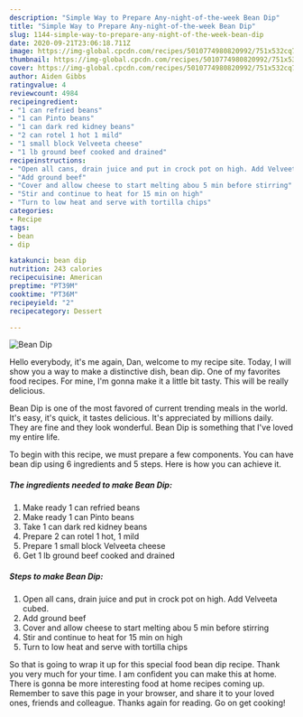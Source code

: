 ```yaml
---
description: "Simple Way to Prepare Any-night-of-the-week Bean Dip"
title: "Simple Way to Prepare Any-night-of-the-week Bean Dip"
slug: 1144-simple-way-to-prepare-any-night-of-the-week-bean-dip
date: 2020-09-21T23:06:18.711Z
image: https://img-global.cpcdn.com/recipes/5010774980820992/751x532cq70/bean-dip-recipe-main-photo.jpg
thumbnail: https://img-global.cpcdn.com/recipes/5010774980820992/751x532cq70/bean-dip-recipe-main-photo.jpg
cover: https://img-global.cpcdn.com/recipes/5010774980820992/751x532cq70/bean-dip-recipe-main-photo.jpg
author: Aiden Gibbs
ratingvalue: 4
reviewcount: 4984
recipeingredient:
- "1 can refried beans"
- "1 can Pinto beans"
- "1 can dark red kidney beans"
- "2 can rotel 1 hot 1 mild"
- "1 small block Velveeta cheese"
- "1 lb ground beef cooked and drained"
recipeinstructions:
- "Open all cans, drain juice and put in crock pot on high. Add Velveeta cubed."
- "Add ground beef"
- "Cover and allow cheese to start melting abou 5 min before stirring"
- "Stir and continue to heat for 15 min on high"
- "Turn to low heat and serve with tortilla chips"
categories:
- Recipe
tags:
- bean
- dip

katakunci: bean dip 
nutrition: 243 calories
recipecuisine: American
preptime: "PT39M"
cooktime: "PT36M"
recipeyield: "2"
recipecategory: Dessert

---
```



![Bean Dip](https://img-global.cpcdn.com/recipes/5010774980820992/751x532cq70/bean-dip-recipe-main-photo.jpg)

Hello everybody, it's me again, Dan, welcome to my recipe site. Today, I will show you a way to make a distinctive dish, bean dip. One of my favorites food recipes. For mine, I'm gonna make it a little bit tasty. This will be really delicious.

Bean Dip is one of the most favored of current trending meals in the world. It's easy, it's quick, it tastes delicious. It's appreciated by millions daily. They are fine and they look wonderful. Bean Dip is something that I've loved my entire life.




To begin with this recipe, we must prepare a few components. You can have bean dip using 6 ingredients and 5 steps. Here is how you can achieve it.

<!--inarticleads1-->

##### The ingredients needed to make Bean Dip:

1. Make ready 1 can refried beans
1. Make ready 1 can Pinto beans
1. Take 1 can dark red kidney beans
1. Prepare 2 can rotel 1 hot, 1 mild
1. Prepare 1 small block Velveeta cheese
1. Get 1 lb ground beef cooked and drained




<!--inarticleads2-->

##### Steps to make Bean Dip:

1. Open all cans, drain juice and put in crock pot on high. Add Velveeta cubed.
1. Add ground beef
1. Cover and allow cheese to start melting abou 5 min before stirring
1. Stir and continue to heat for 15 min on high
1. Turn to low heat and serve with tortilla chips




So that is going to wrap it up for this special food bean dip recipe. Thank you very much for your time. I am confident you can make this at home. There is gonna be more interesting food at home recipes coming up. Remember to save this page in your browser, and share it to your loved ones, friends and colleague. Thanks again for reading. Go on get cooking!
